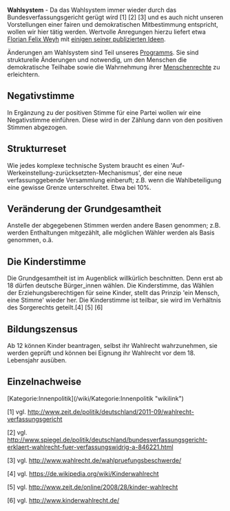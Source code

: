 **Wahlsystem** - Da das Wahlsystem immer wieder durch das
Bundesverfassungsgericht gerügt wird [1] [2] [3] und es auch nicht
unseren Vorstellungen einer fairen und demokratischen Mitbestimmung
entspricht, wollen wir hier tätig werden. Wertvolle Anregungen hierzu
liefert etwa [Florian Felix
Weyh](https://de.wikipedia.org/wiki/Florian_Felix_Weyh) mit [einigen
seiner publizierten
Ideen](https://de.wikipedia.org/wiki/Die_letzte_Wahl).

Änderungen am Wahlsystem sind Teil unseres
[Programms](/wiki/PROGRAMM:Program_mittelfristig "wikilink"). Sie sind
strukturelle Änderungen und notwendig, um den Menschen die demokratische
Teilhabe sowie die Wahrnehmung ihrer
[Menschenrechte](http://www.un.org/Depts/german/menschenrechte/aemr.pdf)
zu erleichtern.

Negativstimme
-------------

In Ergänzung zu der positiven Stimme für eine Partei wollen wir eine
Negativstimme einführen. Diese wird in der Zählung dann von den
positiven Stimmen abgezogen.

Strukturreset
-------------

Wie jedes komplexe technische System braucht es einen
'Auf-Werkeinstellung-zurücksetzten-Mechanismus', der eine neue
verfassunggebende Versammlung einberuft; z.B. wenn die Wahlbeteiligung
eine gewisse Grenze unterschreitet. Etwa bei 10%.

Veränderung der Grundgesamtheit
-------------------------------

Anstelle der abgegebenen Stimmen werden andere Basen genommen; z.B.
werden Enthaltungen mitgezählt, alle möglichen Wähler werden als Basis
genommen, o.ä.

Die Kinderstimme
----------------

Die Grundgesamtheit ist im Augenblick willkürlich beschnitten. Denn erst
ab 18 dürfen deutsche Bürger\_innen wählen. Die Kinderstimme, das Wählen
der Erziehungsberechtigen für seine Kinder, stellt das Prinzip 'ein
Mensch, eine Stimme' wieder her. Die Kinderstimme ist teilbar, sie wird
im Verhältnis des Sorgerechts geteilt.[4] [5] [6]

Bildungszensus
--------------

Ab 12 können Kinder beantragen, selbst ihr Wahlrecht wahrzunehmen, sie
werden geprüft und können bei Eignung ihr Wahlrecht vor dem 18.
Lebensjahr ausüben.

Einzelnachweise
---------------

<references />
[Kategorie:Innenpolitik](/wiki/Kategorie:Innenpolitik "wikilink")

[1] vgl.
<http://www.zeit.de/politik/deutschland/2011-09/wahlrecht-verfassungsgericht>

[2] vgl.
<http://www.spiegel.de/politik/deutschland/bundesverfassungsgericht-erklaert-wahlrecht-fuer-verfassungswidrig-a-846221.html>

[3] vgl. <http://www.wahlrecht.de/wahlpruefungsbeschwerde/>

[4] vgl. <https://de.wikipedia.org/wiki/Kinderwahlrecht>

[5] vgl. <http://www.zeit.de/online/2008/28/kinder-wahlrecht>

[6] vgl. <http://www.kinderwahlrecht.de/>
